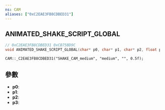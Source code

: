 ```yaml
---
ns: CAM
aliases: ["0xC2EAE3FB8CDBED31"]
---
```

## ANIMATED_SHAKE_SCRIPT_GLOBAL

```c
// 0xC2EAE3FB8CDBED31 0xCB75BD9C
void ANIMATED_SHAKE_SCRIPT_GLOBAL(char* p0, char* p1, char* p2, float p3);
```

```
CAM::_C2EAE3FB8CDBED31("SHAKE_CAM_medium", "medium", "", 0.5f);  
```

## 參數
* **p0**: 
* **p1**: 
* **p2**: 
* **p3**: 

